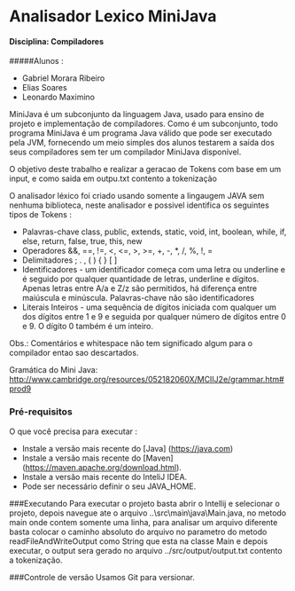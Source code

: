 Analisador Lexico MiniJava 
========
#### Disciplina: Compiladores 

#####Alunos : 

 * Gabriel Morara Ribeiro
 * Elias Soares
 * Leonardo Maximino 
  
MiniJava é um subconjunto da linguagem Java, usado para ensino de projeto e implementação de compiladores. Como é um subconjunto, todo programa MiniJava é um programa Java válido que pode ser executado pela JVM, fornecendo um meio simples dos alunos testarem a saída dos seus compiladores sem ter um compilador MiniJava disponível.

O objetivo deste trabalho e realizar a geracao de Tokens com base em um 
input, e como saida em outpu.txt contento a tokenização

O analisador léxico foi criado usando somente a lingaugem JAVA sem nenhuma biblioteca, neste analisador e possivel identifica os seguintes tipos de Tokens :
 * Palavras-chave  class, public, extends, static, void, int, boolean, while, if, else, return, false, true, this, new
 * Operadores &&, ==, !=, <, <=, >, >=, +, -, *, /, %, !, =
 * Delimitadores ; . , ( ) { } [ ]
 * Identificadores - um identificador começa com uma letra ou underline e é seguido por qualquer quantidade de letras, underline e dígitos. Apenas letras entre A/a e Z/z são permitidos, há diferença entre maiúscula e minúscula. Palavras-chave não são identificadores
 * Literais Inteiros - uma sequência de dígitos iniciada com qualquer um dos dígitos entre 1 e 9 e seguida por qualquer número de dígitos entre 0 e 9. O dígito 0 também é um inteiro.
 
 Obs.: Comentários e whitespace não tem significado algum para o compilador entao sao descartados.

Gramática do Mini Java:
http://www.cambridge.org/resources/052182060X/MCIIJ2e/grammar.htm#prod9

### Pré-requisitos
O que você precisa para executar : 

* Instale a versão mais recente do [Java] (https://java.com)
* Instale a versão mais recente do [Maven] (https://maven.apache.org/download.html).
* Instale a versão mais recente do InteliJ IDEA.
* Pode ser necessário definir o seu JAVA_HOME.


###Executando
Para executar o projeto basta abrir o Intellij e selecionar o projeto, depois navegue ate o arquivo ..\src\main\java\Main.java,
no metodo main onde contem somente uma linha, para analisar um arquivo diferente basta colocar o caminho absoluto do arquivo no parametro do metodo readFileAndWriteOutput como String 
que esta na classe Main e depois executar, o output sera gerado no arquivo ../src/output/output.txt contento a tokenização.
 
###Controle de versão
Usamos Git para versionar.